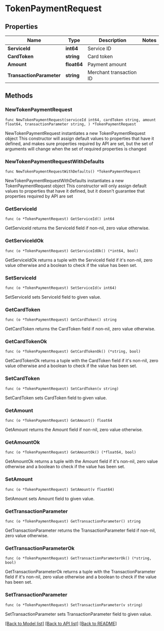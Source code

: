 # TokenPaymentRequest

## Properties

Name | Type | Description | Notes
------------ | ------------- | ------------- | -------------
**ServiceId** | **int64** | Service ID | 
**CardToken** | **string** | Card token | 
**Amount** | **float64** | Payment amount | 
**TransactionParameter** | **string** | Merchant transaction ID | 

## Methods

### NewTokenPaymentRequest

`func NewTokenPaymentRequest(serviceId int64, cardToken string, amount float64, transactionParameter string, ) *TokenPaymentRequest`

NewTokenPaymentRequest instantiates a new TokenPaymentRequest object
This constructor will assign default values to properties that have it defined,
and makes sure properties required by API are set, but the set of arguments
will change when the set of required properties is changed

### NewTokenPaymentRequestWithDefaults

`func NewTokenPaymentRequestWithDefaults() *TokenPaymentRequest`

NewTokenPaymentRequestWithDefaults instantiates a new TokenPaymentRequest object
This constructor will only assign default values to properties that have it defined,
but it doesn't guarantee that properties required by API are set

### GetServiceId

`func (o *TokenPaymentRequest) GetServiceId() int64`

GetServiceId returns the ServiceId field if non-nil, zero value otherwise.

### GetServiceIdOk

`func (o *TokenPaymentRequest) GetServiceIdOk() (*int64, bool)`

GetServiceIdOk returns a tuple with the ServiceId field if it's non-nil, zero value otherwise
and a boolean to check if the value has been set.

### SetServiceId

`func (o *TokenPaymentRequest) SetServiceId(v int64)`

SetServiceId sets ServiceId field to given value.


### GetCardToken

`func (o *TokenPaymentRequest) GetCardToken() string`

GetCardToken returns the CardToken field if non-nil, zero value otherwise.

### GetCardTokenOk

`func (o *TokenPaymentRequest) GetCardTokenOk() (*string, bool)`

GetCardTokenOk returns a tuple with the CardToken field if it's non-nil, zero value otherwise
and a boolean to check if the value has been set.

### SetCardToken

`func (o *TokenPaymentRequest) SetCardToken(v string)`

SetCardToken sets CardToken field to given value.


### GetAmount

`func (o *TokenPaymentRequest) GetAmount() float64`

GetAmount returns the Amount field if non-nil, zero value otherwise.

### GetAmountOk

`func (o *TokenPaymentRequest) GetAmountOk() (*float64, bool)`

GetAmountOk returns a tuple with the Amount field if it's non-nil, zero value otherwise
and a boolean to check if the value has been set.

### SetAmount

`func (o *TokenPaymentRequest) SetAmount(v float64)`

SetAmount sets Amount field to given value.


### GetTransactionParameter

`func (o *TokenPaymentRequest) GetTransactionParameter() string`

GetTransactionParameter returns the TransactionParameter field if non-nil, zero value otherwise.

### GetTransactionParameterOk

`func (o *TokenPaymentRequest) GetTransactionParameterOk() (*string, bool)`

GetTransactionParameterOk returns a tuple with the TransactionParameter field if it's non-nil, zero value otherwise
and a boolean to check if the value has been set.

### SetTransactionParameter

`func (o *TokenPaymentRequest) SetTransactionParameter(v string)`

SetTransactionParameter sets TransactionParameter field to given value.



[[Back to Model list]](../README.md#documentation-for-models) [[Back to API list]](../README.md#documentation-for-api-endpoints) [[Back to README]](../README.md)


